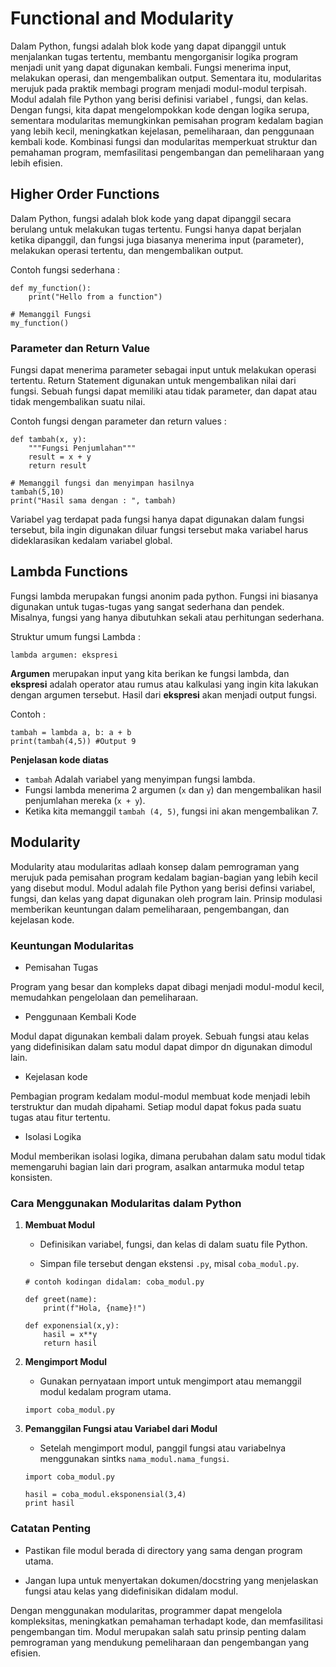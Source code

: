# Functional and Modularity

Dalam Python, fungsi adalah blok kode yang dapat dipanggil untuk menjalankan tugas tertentu, membantu mengorganisir logika program menjadi unit yang dapat digunakan kembali. Fungsi menerima input, melakukan operasi, dan mengembalikan output. Sementara itu, modularitas merujuk pada praktik membagi program menjadi modul-modul terpisah. Modul adalah file Python yang berisi definisi variabel , fungsi, dan kelas. Dengan fungsi, kita dapat mengelompokkan kode dengan logika serupa, sementara modularitas memungkinkan pemisahan program kedalam bagian yang lebih kecil, meningkatkan kejelasan, pemeliharaan, dan penggunaan kembali kode. Kombinasi fungsi dan modularitas memperkuat struktur dan pemahaman program, memfasilitasi pengembangan dan pemeliharaan yang lebih efisien.

## Higher Order Functions

Dalam Python, fungsi adalah blok kode yang dapat dipanggil secara berulang untuk melakukan tugas tertentu. Fungsi hanya dapat berjalan ketika dipanggil, dan fungsi juga biasanya menerima input (parameter), melakukan operasi tertentu, dan mengembalikan output.

Contoh fungsi sederhana :

```
def my_function():
    print("Hello from a function")

# Memanggil Fungsi
my_function()
```

### Parameter dan Return Value

Fungsi dapat menerima parameter sebagai input untuk melakukan operasi tertentu. Return Statement digunakan untuk mengembalikan nilai dari fungsi. Sebuah fungsi dapat memiliki atau tidak parameter, dan dapat atau tidak mengembalikan suatu nilai.

Contoh fungsi dengan parameter dan return values :

```
def tambah(x, y):
    """Fungsi Penjumlahan"""
    result = x + y
    return result

# Memanggil fungsi dan menyimpan hasilnya
tambah(5,10)
print("Hasil sama dengan : ", tambah)
```

Variabel yag terdapat pada fungsi hanya dapat digunakan dalam fungsi tersebut, bila ingin digunakan diluar fungsi tersebut maka variabel harus dideklarasikan kedalam variabel global.

## Lambda Functions

Fungsi lambda merupakan fungsi anonim pada python. Fungsi ini biasanya digunakan untuk tugas-tugas yang sangat sederhana dan pendek. Misalnya, fungsi yang hanya dibutuhkan sekali atau perhitungan sederhana.

Struktur umum fungsi Lambda :

```
lambda argumen: ekspresi
```

**Argumen** merupakan input yang kita berikan ke fungsi lambda, dan **ekspresi** adalah operator atau rumus atau kalkulasi yang ingin kita lakukan dengan argumen tersebut. Hasil dari **ekspresi** akan menjadi output fungsi.

Contoh :

```
tambah = lambda a, b: a + b
print(tambah(4,5)) #Output 9
```

**Penjelasan kode diatas**

- `tambah` Adalah variabel yang menyimpan fungsi lambda.
- Fungsi lambda menerima 2 argumen (`x` dan `y`) dan mengembalikan hasil penjumlahan mereka (`x + y`).
- Ketika kita memanggil `tambah (4, 5)`, fungsi ini akan mengembalikan 7.

## Modularity

Modularity atau modularitas adlaah konsep dalam pemrograman yang merujuk pada pemisahan program kedalam bagian-bagian yang lebih kecil yang disebut modul. Modul adalah file Python yang berisi definsi variabel, fungsi, dan kelas yang dapat digunakan oleh program lain. Prinsip modulasi memberikan keuntungan dalam pemeliharaan, pengembangan, dan kejelasan kode.

### Keuntungan Modularitas

- Pemisahan Tugas

Program yang besar dan kompleks dapat dibagi menjadi modul-modul kecil, memudahkan pengelolaan dan pemeliharaan.

- Penggunaan Kembali Kode

Modul dapat digunakan kembali dalam proyek. Sebuah fungsi atau kelas yang didefinisikan dalam satu modul dapat dimpor dn digunakan dimodul lain.

- Kejelasan kode

Pembagian program kedalam modul-modul membuat kode menjadi lebih terstruktur dan mudah dipahami. Setiap modul dapat fokus pada suatu tugas atau fitur tertentu.

- Isolasi Logika

Modul memberikan isolasi logika, dimana perubahan dalam satu modul tidak memengaruhi bagian lain dari program, asalkan antarmuka modul tetap konsisten.

### Cara Menggunakan Modularitas dalam Python

1. **Membuat Modul**

   - Definisikan variabel, fungsi, dan kelas di dalam suatu file Python.

   - Simpan file tersebut dengan ekstensi `.py`, misal `coba_modul.py`.

   ```
   # contoh kodingan didalam: coba_modul.py

   def greet(name):
       print(f"Hola, {name}!")

   def exponensial(x,y):
       hasil = x**y
       return hasil
   ```

2. **Mengimport Modul**

   - Gunakan pernyataan import untuk mengimport atau memanggil modul kedalam program utama.

   ```
   import coba_modul.py
   ```

3. **Pemanggilan Fungsi atau Variabel dari Modul**

   - Setelah mengimport modul, panggil fungsi atau variabelnya menggunakan sintks `nama_modul.nama_fungsi`.

   ```
   import coba_modul.py

   hasil = coba_modul.eksponensial(3,4)
   print hasil
   ```

### Catatan Penting

- Pastikan file modul berada di directory yang sama dengan program utama.

- Jangan lupa untuk menyertakan dokumen/docstring yang menjelaskan fungsi atau kelas yang didefinisikan didalam modul.

Dengan menggunakan modularitas, programmer dapat mengelola kompleksitas, meningkatkan pemahaman terhadapt kode, dan memfasilitasi pengembangan tim. Modul merupakan salah satu prinsip penting dalam pemrograman yang mendukung pemeliharaan dan pengembangan yang efisien.
